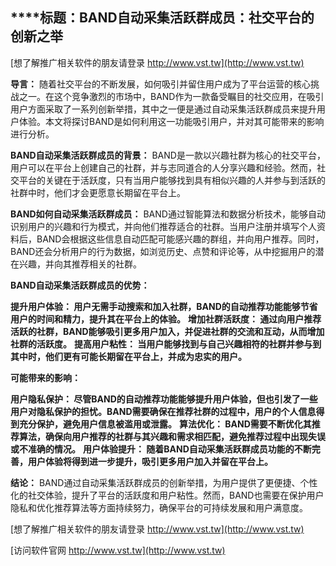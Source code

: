 ## ****标题：**BAND自动采集活跃群成员：社交平台的创新之举**

[想了解推广相关软件的朋友请登录 http://www.vst.tw](http://www.vst.tw)

**导言：**
随着社交平台的不断发展，如何吸引并留住用户成为了平台运营的核心挑战之一。在这个竞争激烈的市场中，BAND作为一款备受瞩目的社交应用，在吸引用户方面采取了一系列创新举措，其中之一便是通过自动采集活跃群成员来提升用户体验。本文将探讨BAND是如何利用这一功能吸引用户，并对其可能带来的影响进行分析。

**BAND自动采集活跃群成员的背景：**
BAND是一款以兴趣社群为核心的社交平台，用户可以在平台上创建自己的社群，并与志同道合的人分享兴趣和经验。然而，社交平台的关键在于活跃度，只有当用户能够找到具有相似兴趣的人并参与到活跃的社群中时，他们才会更愿意长期留在平台上。

**BAND如何自动采集活跃群成员：**
BAND通过智能算法和数据分析技术，能够自动识别用户的兴趣和行为模式，并向他们推荐适合的社群。当用户注册并填写个人资料后，BAND会根据这些信息自动匹配可能感兴趣的群组，并向用户推荐。同时，BAND还会分析用户的行为数据，如浏览历史、点赞和评论等，从中挖掘用户的潜在兴趣，并向其推荐相关的社群。

**BAND自动采集活跃群成员的优势：**

**提升用户体验： 用户无需手动搜索和加入社群，BAND的自动推荐功能能够节省用户的时间和精力，提升其在平台上的体验。**
**增加社群活跃度： 通过向用户推荐活跃的社群，BAND能够吸引更多用户加入，并促进社群的交流和互动，从而增加社群的活跃度。**
**提高用户粘性： 当用户能够找到与自己兴趣相符的社群并参与到其中时，他们更有可能长期留在平台上，并成为忠实的用户。**

**可能带来的影响：**

**用户隐私保护： 尽管BAND的自动推荐功能能够提升用户体验，但也引发了一些用户对隐私保护的担忧。BAND需要确保在推荐社群的过程中，用户的个人信息得到充分保护，避免用户信息被滥用或泄露。**
**算法优化： BAND需要不断优化其推荐算法，确保向用户推荐的社群与其兴趣和需求相匹配，避免推荐过程中出现失误或不准确的情况。**
**用户体验提升： 随着BAND自动采集活跃群成员功能的不断完善，用户体验将得到进一步提升，吸引更多用户加入并留在平台上。**

**结论：**
BAND通过自动采集活跃群成员的创新举措，为用户提供了更便捷、个性化的社交体验，提升了平台的活跃度和用户粘性。然而，BAND也需要在保护用户隐私和优化推荐算法等方面持续努力，确保平台的可持续发展和用户满意度。

[想了解推广相关软件的朋友请登录 http://www.vst.tw](http://www.vst.tw)


[访问软件官网 http://www.vst.tw](http://www.vst.tw)
